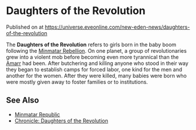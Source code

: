 # Daughters of the Revolution
Published on  at https://universe.eveonline.com/new-eden-news/daughters-of-the-revolution

The **Daughters of the Revolution** refers to girls born in the baby boom following the [Minmatar Rebellion](1rpu7pfwTPVznAczjw2pOp). On one planet, a group of revolutionaries grew into a violent mob before becoming even more tyrannical than the [Amarr](6BPFRy27fN4LnYlIyzvEwo) had been. After butchering and killing anyone who stood in their way they began to establish camps for forced labor, one kind for the men and another for the women. After they were killed, many babies were born who were mostly given away to foster families or to institutions.

See Also
--------
-   [Minmatar Republic](1rpu7pfwTPVznAczjw2pOp)
-   [Chronicle: Daughters of the Revolution](7jUQvAWPeyNENGhIgq8Hd7)
